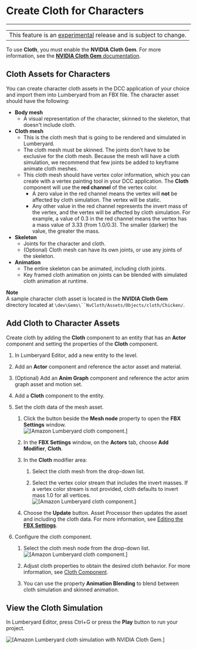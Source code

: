 # Create Cloth for Characters<a name="tutorial-cloth-characters"></a>


****  

|  | 
| --- |
| This feature is an [experimental](https://docs.aws.amazon.com/lumberyard/latest/userguide/ly-glos-chap.html#experimental) release and is subject to change\.  | 

To use **Cloth**, you must enable the **NVIDIA Cloth Gem**\. For more information, see the [**NVIDIA Cloth Gem** documentation](gems-system-gem-nv-physx-cloth.md)\. 

## Cloth Assets for Characters<a name="cloth-character-assets"></a>

You can create character cloth assets in the DCC application of your choice and import them into Lumberyard from an FBX file\. The character asset should have the following: 
+ **Body mesh** 
  + A visual representation of the character, skinned to the skeleton, that doesn't include cloth\. 
+ **Cloth mesh** 
  + This is the cloth mesh that is going to be rendered and simulated in Lumberyard\. 
  + The cloth mesh must be skinned\. The joints don't have to be exclusive for the cloth mesh\. Because the mesh will have a cloth simulation, we recommend that few joints be added to keyframe animate cloth meshes\. 
  + This cloth mesh should have vertex color information, which you can create with a vertex painting tool in your DCC application\. The **Cloth** component will use the **red channel** of the vertex color\. 
    + A zero value in the red channel means the vertex will **not** be affected by cloth simulation\. The vertex will be static\. 
    + Any other value in the red channel represents the invert mass of the vertex, and the vertex will be affected by cloth simulation\. For example, a value of 0\.3 in the red channel means the vertex has a mass value of 3\.33 \(from 1\.0/0\.3\)\. The smaller \(darker\) the value, the greater the mass\. 
+ **Skeleton** 
  + Joints for the character and cloth\. 
  + \(Optional\) Cloth mesh can have its own joints, or use any joints of the skeleton\. 
+ **Animation** 
  + The entire skeleton can be animated, including cloth joints\. 
  + Key framed cloth animation on joints can be blended with simulated cloth animation at runtime\. 

**Note**  
A sample character cloth asset is located in the **NVIDIA Cloth Gem** directory located at `\dev\Gems\``NvCloth/Assets/Objects/cloth/Chicken/`\. 

## Add Cloth to Character Assets<a name="cloth-character-setup"></a>

Create cloth by adding the **Cloth** component to an entity that has an **Actor** component and setting the properties of the **Cloth** component\. 

1. In Lumberyard Editor, add a new entity to the level\. 

1. Add an **Actor** component and reference the actor asset and material\. 

1. \(Optional\) Add an **Anim Graph** component and reference the actor anim graph asset and motion set\. 

1. Add a **Cloth** component to the entity\. 

1. Set the cloth data of the mesh asset\. 

   1. Click the button beside the **Mesh node** property to open the **FBX Settings** window\.   
![\[Amazon Lumberyard cloth component.\]](http://docs.aws.amazon.com/lumberyard/latest/userguide/images/nvidiacloth/ui-cloth-component-L-1.23.png)

   1. In the **FBX Settings** window, on the **Actors** tab, choose **Add Modifier**, **Cloth**\. 

   1. In the **Cloth** modifier area: 

      1. Select the cloth mesh from the drop\-down list\. 

      1. Select the vertex color stream that includes the invert masses\. If a vertex color stream is not provided, cloth defaults to invert mass 1\.0 for all vertices\.   
![\[Amazon Lumberyard cloth component.\]](http://docs.aws.amazon.com/lumberyard/latest/userguide/images/nvidiacloth/ui-cloth-component-O-1.23.png)

   1. Choose the **Update** button\. Asset Processor then updates the asset and including the cloth data\. For more information, see [Editing the **FBX Settings**](char-fbx-importer-edit-import-settings.md)\. 

1. Configure the cloth component\. 

   1. Select the cloth mesh node from the drop\-down list\.   
![\[Amazon Lumberyard cloth component.\]](http://docs.aws.amazon.com/lumberyard/latest/userguide/images/nvidiacloth/ui-cloth-component-P-1.23.png)

   1. Adjust cloth properties to obtain the desired cloth behavior\. For more information, see [Cloth Component](component-cloth.md)\. 

   1. You can use the property **Animation Blending** to blend between cloth simulation and skinned animation\. 

## View the Cloth Simulation<a name="view-cloth-simulation"></a>

In Lumberyard Editor, press Ctrl\+G or press the **Play** button to run your project\. 

![\[Amazon Lumberyard cloth simulation with NVIDIA Cloth Gem.\]](http://docs.aws.amazon.com/lumberyard/latest/userguide/images/nvidiacloth/anim-nvidia-cloth-char-1.23.gif)